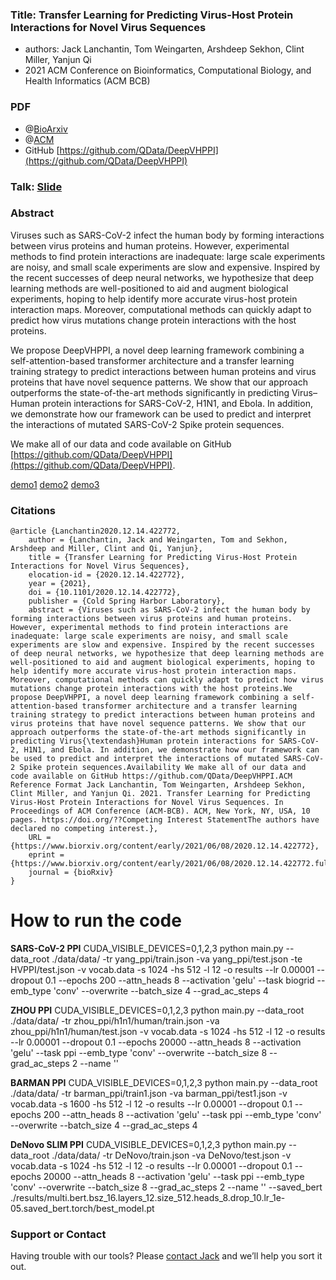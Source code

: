 ### Title: Transfer Learning for Predicting Virus-Host Protein Interactions for Novel Virus Sequences

+ authors: Jack Lanchantin, Tom Weingarten, Arshdeep Sekhon, Clint Miller, Yanjun Qi
+ 2021 ACM Conference on Bioinformatics, Computational Biology, and Health Informatics (ACM BCB)


### PDF

- @[BioArxiv](https://www.biorxiv.org/content/10.1101/2020.12.14.422772v2)
- @[ACM](https://dl.acm.org/doi/abs/10.1145/3459930.3469527)
- GitHub [https://github.com/QData/DeepVHPPI](https://github.com/QData/DeepVHPPI)


### Talk: [Slide](https://docs.google.com/presentation/d/1LfSVsZ2hSy7F-AVXt1WIUfT2Qsw-db7VITZhmifAniQ/edit)


### Abstract

Viruses such as SARS-CoV-2 infect the human body by forming interactions between virus proteins and human proteins. However, experimental methods to find protein interactions are inadequate: large scale experiments are noisy, and small scale experiments are slow and expensive. Inspired by the recent successes of deep neural networks, we hypothesize that deep learning methods are well-positioned to aid and augment biological experiments, hoping to help identify more accurate virus-host protein interaction maps. Moreover, computational methods can quickly adapt to predict how virus mutations change protein interactions with the host proteins.

We propose DeepVHPPI, a novel deep learning framework combining a self-attention-based transformer architecture and a transfer learning training strategy to predict interactions between human proteins and virus proteins that have novel sequence patterns. We show that our approach outperforms the state-of-the-art methods significantly in predicting Virus–Human protein interactions for SARS-CoV-2, H1N1, and Ebola. In addition, we demonstrate how our framework can be used to predict and interpret the interactions of mutated SARS-CoV-2 Spike protein sequences.

We make all of our data and code available on GitHub [https://github.com/QData/DeepVHPPI](https://github.com/QData/DeepVHPPI).


[demo1](zmedia/deepVH2.png)
[demo2](zmedia/deepVH3.png)
[demo3](zmedia/deepVH4.png)


### Citations

```
@article {Lanchantin2020.12.14.422772,
	author = {Lanchantin, Jack and Weingarten, Tom and Sekhon, Arshdeep and Miller, Clint and Qi, Yanjun},
	title = {Transfer Learning for Predicting Virus-Host Protein Interactions for Novel Virus Sequences},
	elocation-id = {2020.12.14.422772},
	year = {2021},
	doi = {10.1101/2020.12.14.422772},
	publisher = {Cold Spring Harbor Laboratory},
	abstract = {Viruses such as SARS-CoV-2 infect the human body by forming interactions between virus proteins and human proteins. However, experimental methods to find protein interactions are inadequate: large scale experiments are noisy, and small scale experiments are slow and expensive. Inspired by the recent successes of deep neural networks, we hypothesize that deep learning methods are well-positioned to aid and augment biological experiments, hoping to help identify more accurate virus-host protein interaction maps. Moreover, computational methods can quickly adapt to predict how virus mutations change protein interactions with the host proteins.We propose DeepVHPPI, a novel deep learning framework combining a self-attention-based transformer architecture and a transfer learning training strategy to predict interactions between human proteins and virus proteins that have novel sequence patterns. We show that our approach outperforms the state-of-the-art methods significantly in predicting Virus{\textendash}Human protein interactions for SARS-CoV-2, H1N1, and Ebola. In addition, we demonstrate how our framework can be used to predict and interpret the interactions of mutated SARS-CoV-2 Spike protein sequences.Availability We make all of our data and code available on GitHub https://github.com/QData/DeepVHPPI.ACM Reference Format Jack Lanchantin, Tom Weingarten, Arshdeep Sekhon, Clint Miller, and Yanjun Qi. 2021. Transfer Learning for Predicting Virus-Host Protein Interactions for Novel Virus Sequences. In Proceedings of ACM Conference (ACM-BCB). ACM, New York, NY, USA, 10 pages. https://doi.org/??Competing Interest StatementThe authors have declared no competing interest.},
	URL = {https://www.biorxiv.org/content/early/2021/06/08/2020.12.14.422772},
	eprint = {https://www.biorxiv.org/content/early/2021/06/08/2020.12.14.422772.full.pdf},
	journal = {bioRxiv}
}

```

# How to run the code 

**SARS-CoV-2 PPI**
CUDA_VISIBLE_DEVICES=0,1,2,3 python main.py --data_root ./data/data/ -tr yang_ppi/train.json -va yang_ppi/test.json -te  HVPPI/test.json -v vocab.data -s 1024 -hs 512 -l 12  -o results  --lr 0.00001 --dropout 0.1 --epochs 200 --attn_heads 8 --activation 'gelu' --task biogrid  --emb_type 'conv' --overwrite  --batch_size 4 --grad_ac_steps 4

**ZHOU PPI**
CUDA_VISIBLE_DEVICES=0,1,2,3 python main.py --data_root ./data/data/ -tr zhou_ppi/h1n1/human/train.json  -va zhou_ppi/h1n1/human/test.json -v vocab.data -s 1024 -hs 512 -l 12  -o results --lr 0.00001 --dropout 0.1 --epochs 20000 --attn_heads 8 --activation 'gelu' --task ppi --emb_type 'conv' --overwrite  --batch_size 8 --grad_ac_steps 2 --name '' 

**BARMAN PPI**
CUDA_VISIBLE_DEVICES=0,1,2,3 python main.py --data_root ./data/data/ -tr barman_ppi/train1.json  -va barman_ppi/test1.json -v vocab.data -s 1600 -hs 512 -l 12  -o results  --lr 0.00001 --dropout 0.1 --epochs 200 --attn_heads 8 --activation 'gelu' --task ppi  --emb_type 'conv' --overwrite  --batch_size 4 --grad_ac_steps 4

**DeNovo SLIM PPI**
CUDA_VISIBLE_DEVICES=0,1,2,3 python main.py --data_root ./data/data/ -tr DeNovo/train.json  -va DeNovo/test.json -v vocab.data -s 1024 -hs 512 -l 12  -o results --lr 0.00001 --dropout 0.1 --epochs 20000 --attn_heads 8 --activation 'gelu' --task ppi --emb_type 'conv' --overwrite  --batch_size 8 --grad_ac_steps 2 --name '' --saved_bert ./results/multi.bert.bsz_16.layers_12.size_512.heads_8.drop_10.lr_1e-05.saved_bert.torch/best_model.pt



### Support or Contact

Having trouble with our tools? Please [contact Jack](mailto:jacklanchantin@gmail.com) and we’ll help you sort it out.
